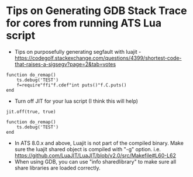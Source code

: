 Tips on Generating GDB Stack Trace for cores from running ATS Lua script
========================================================================
* Tips on purposefully generating segfault with luajit - https://codegolf.stackexchange.com/questions/4399/shortest-code-that-raises-a-sigsegv?page=2&tab=votes
```
function do_remap()
    ts.debug('TEST')
    f=require"ffi"f.cdef"int puts()"f.C.puts()
end
```
* Turn off JIT for your lua script (I think this will help)
```
jit.off(true, true)

function do_remap()
    ts.debug('TEST')
end
```
* In ATS 8.0.x and above, Luajit is not part of the compiled binary. Make sure the luajit shared object is compiled with "-g" option. i.e. https://github.com/LuaJIT/LuaJIT/blob/v2.0/src/Makefile#L60-L62
* When using GDB, you can use "info sharedlibrary" to make sure all share libraries are loaded correctly. 
